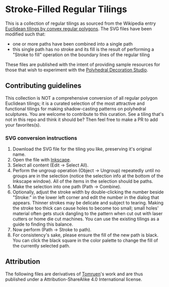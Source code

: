 # Stroke-Filled Regular Tilings 

This is a collection of regular tilings as sourced from the Wikipedia entry [Euclidean tilings by convex regular polygons](https://en.wikipedia.org/wiki/Euclidean_tilings_by_convex_regular_polygons). The SVG files have been modified such that:

* one or more paths have been combined into a single path
* this single path has no stroke and its fill is the result of performing a "Stroke to fill" operation on the boundary lines of the regular tiling

These files are published with the intent of providing sample resources for those that wish to experiment with the [Polyhedral Decoration Studio](http://bit.ly/polyhedz-deco). 

## Contributing guidelines

This collection is NOT a comprehensive conversion of all regular polygon Euclidean tilings; it is a curated selection of the most attractive and functional tilings for making shadow-casting patterns on polyhedral sculptures. You are welcome to contribute to this curation. See a tiling that's not in this repo and think it should be? Then feel free to make a PR to add your favorites(s).

### SVG conversion instructions 

1. Download the SVG file for the tiling you like, preserving it's original name.
2. Open the file with [Inkscape](http://inkscape.org).
3. Select all content (Edit -> Select All).
4. Perform the ungroup operation (Object -> Ungroup) repeatedly until no groups are in the selection (notice the selection info at the bottom of the Inkscape window). All of the items in the selection should be paths.
5. Make the selection into one path (Path -> Combine).
6. Optionally, adjust the stroke width by double-clicking the number beside "Stroke:" in the lower left corner and edit the number in the dialog that appears. Thinner strokes may be delicate and subject to tearing. Making the stroke too thick can cause holes to become too small; small holes' material often gets stuck dangling to the pattern when cut out with laser cutters or home die cut machines. You can use the existing tilings as a guide to finding this balance.
7. Now perform (Path -> Stroke to path). 
8. For consistency's sake, please ensure the fill of the new path is black. You can click the black square in the color palette to change the fill of the currently selected path.

## Attribution

The following files are derivatives of [Tomruen](https://en.wikipedia.org/wiki/User:Tomruen)'s work and are thus published under a Attribution-ShareAlike 4.0 International license.
